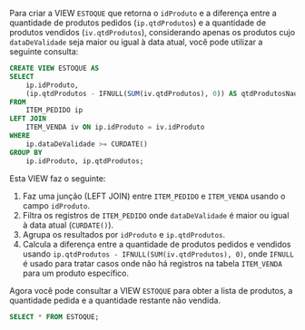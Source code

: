 Para criar a VIEW `ESTOQUE` que retorna o `idProduto` e a diferença entre a quantidade de produtos pedidos (`ip.qtdProdutos`) e a quantidade de produtos vendidos (`iv.qtdProdutos`), considerando apenas os produtos cujo `dataDeValidade` seja maior ou igual à data atual, você pode utilizar a seguinte consulta:

```sql
CREATE VIEW ESTOQUE AS
SELECT 
    ip.idProduto,
    (ip.qtdProdutos - IFNULL(SUM(iv.qtdProdutos), 0)) AS qtdProdutosNaoVendidos
FROM 
    ITEM_PEDIDO ip
LEFT JOIN 
    ITEM_VENDA iv ON ip.idProduto = iv.idProduto
WHERE 
    ip.dataDeValidade >= CURDATE()
GROUP BY 
    ip.idProduto, ip.qtdProdutos;
```

Esta VIEW faz o seguinte:
1. Faz uma junção (LEFT JOIN) entre `ITEM_PEDIDO` e `ITEM_VENDA` usando o campo `idProduto`.
2. Filtra os registros de `ITEM_PEDIDO` onde `dataDeValidade` é maior ou igual à data atual (`CURDATE()`).
3. Agrupa os resultados por `idProduto` e `ip.qtdProdutos`.
4. Calcula a diferença entre a quantidade de produtos pedidos e vendidos usando `ip.qtdProdutos - IFNULL(SUM(iv.qtdProdutos), 0)`, onde `IFNULL` é usado para tratar casos onde não há registros na tabela `ITEM_VENDA` para um produto específico.

Agora você pode consultar a VIEW `ESTOQUE` para obter a lista de produtos, a quantidade pedida e a quantidade restante não vendida.

```sql
SELECT * FROM ESTOQUE;
```